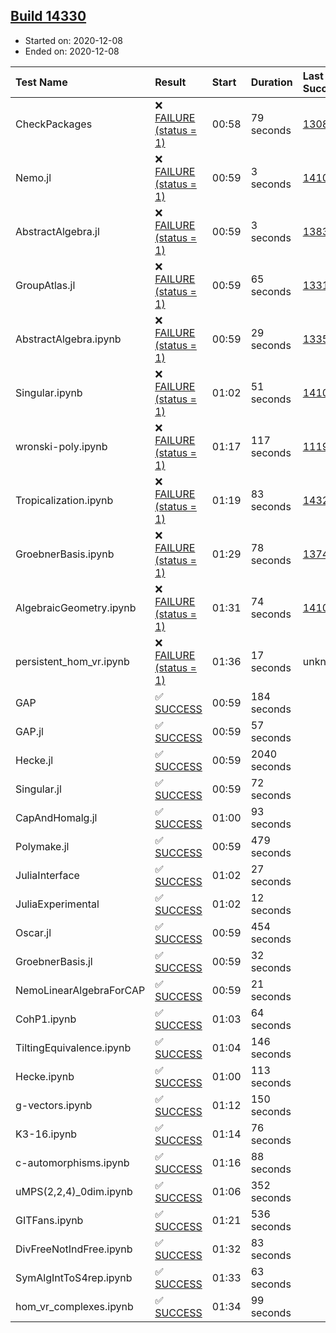 ## [Build 14330](https://oscarci.mathematik.uni-kl.de/job/oscar/14330/)

* Started on: 2020-12-08
* Ended on: 2020-12-08

| Test Name    | Result | Start | Duration | Last Success | First Failure |
|:-------------|:-------|:------|:---------|:-------------|:--------------|
| CheckPackages | ❌ [FAILURE (status = 1)](https://oscarci.mathematik.uni-kl.de/job/oscar/14330/artifact/logs/build-14330/CheckPackages.log) | 00:58 | 79 seconds | [13085](https://oscarci.mathematik.uni-kl.de/job/oscar/13085/) | [13086](https://oscarci.mathematik.uni-kl.de/job/oscar/13086/) |
| Nemo.jl | ❌ [FAILURE (status = 1)](https://oscarci.mathematik.uni-kl.de/job/oscar/14330/artifact/logs/build-14330/Nemo.jl.log) | 00:59 | 3 seconds | [14101](https://oscarci.mathematik.uni-kl.de/job/oscar/14101/) | [14102](https://oscarci.mathematik.uni-kl.de/job/oscar/14102/) |
| AbstractAlgebra.jl | ❌ [FAILURE (status = 1)](https://oscarci.mathematik.uni-kl.de/job/oscar/14330/artifact/logs/build-14330/AbstractAlgebra.jl.log) | 00:59 | 3 seconds | [13837](https://oscarci.mathematik.uni-kl.de/job/oscar/13837/) | [13838](https://oscarci.mathematik.uni-kl.de/job/oscar/13838/) |
| GroupAtlas.jl | ❌ [FAILURE (status = 1)](https://oscarci.mathematik.uni-kl.de/job/oscar/14330/artifact/logs/build-14330/GroupAtlas.jl.log) | 00:59 | 65 seconds | [13311](https://oscarci.mathematik.uni-kl.de/job/oscar/13311/) | [13312](https://oscarci.mathematik.uni-kl.de/job/oscar/13312/) |
| AbstractAlgebra.ipynb | ❌ [FAILURE (status = 1)](https://oscarci.mathematik.uni-kl.de/job/oscar/14330/artifact/logs/build-14330/AbstractAlgebra.ipynb.log) | 00:59 | 29 seconds | [13355](https://oscarci.mathematik.uni-kl.de/job/oscar/13355/) | [13356](https://oscarci.mathematik.uni-kl.de/job/oscar/13356/) |
| Singular.ipynb | ❌ [FAILURE (status = 1)](https://oscarci.mathematik.uni-kl.de/job/oscar/14330/artifact/logs/build-14330/Singular.ipynb.log) | 01:02 | 51 seconds | [14101](https://oscarci.mathematik.uni-kl.de/job/oscar/14101/) | [14102](https://oscarci.mathematik.uni-kl.de/job/oscar/14102/) |
| wronski-poly.ipynb | ❌ [FAILURE (status = 1)](https://oscarci.mathematik.uni-kl.de/job/oscar/14330/artifact/logs/build-14330/wronski-poly.ipynb.log) | 01:17 | 117 seconds | [11192](https://oscarci.mathematik.uni-kl.de/job/oscar/11192/) | [11193](https://oscarci.mathematik.uni-kl.de/job/oscar/11193/) |
| Tropicalization.ipynb | ❌ [FAILURE (status = 1)](https://oscarci.mathematik.uni-kl.de/job/oscar/14330/artifact/logs/build-14330/Tropicalization.ipynb.log) | 01:19 | 83 seconds | [14329](https://oscarci.mathematik.uni-kl.de/job/oscar/14329/) | [14330](https://oscarci.mathematik.uni-kl.de/job/oscar/14330/) |
| GroebnerBasis.ipynb | ❌ [FAILURE (status = 1)](https://oscarci.mathematik.uni-kl.de/job/oscar/14330/artifact/logs/build-14330/GroebnerBasis.ipynb.log) | 01:29 | 78 seconds | [13748](https://oscarci.mathematik.uni-kl.de/job/oscar/13748/) | [13749](https://oscarci.mathematik.uni-kl.de/job/oscar/13749/) |
| AlgebraicGeometry.ipynb | ❌ [FAILURE (status = 1)](https://oscarci.mathematik.uni-kl.de/job/oscar/14330/artifact/logs/build-14330/AlgebraicGeometry.ipynb.log) | 01:31 | 74 seconds | [14101](https://oscarci.mathematik.uni-kl.de/job/oscar/14101/) | [14102](https://oscarci.mathematik.uni-kl.de/job/oscar/14102/) |
| persistent_hom_vr.ipynb | ❌ [FAILURE (status = 1)](https://oscarci.mathematik.uni-kl.de/job/oscar/14330/artifact/logs/build-14330/persistent_hom_vr.ipynb.log) | 01:36 | 17 seconds | unknown | unknown |
| GAP | ✅ [SUCCESS](https://oscarci.mathematik.uni-kl.de/job/oscar/14330/artifact/logs/build-14330/GAP.log) | 00:59 | 184 seconds |  |  |
| GAP.jl | ✅ [SUCCESS](https://oscarci.mathematik.uni-kl.de/job/oscar/14330/artifact/logs/build-14330/GAP.jl.log) | 00:59 | 57 seconds |  |  |
| Hecke.jl | ✅ [SUCCESS](https://oscarci.mathematik.uni-kl.de/job/oscar/14330/artifact/logs/build-14330/Hecke.jl.log) | 00:59 | 2040 seconds |  |  |
| Singular.jl | ✅ [SUCCESS](https://oscarci.mathematik.uni-kl.de/job/oscar/14330/artifact/logs/build-14330/Singular.jl.log) | 00:59 | 72 seconds |  |  |
| CapAndHomalg.jl | ✅ [SUCCESS](https://oscarci.mathematik.uni-kl.de/job/oscar/14330/artifact/logs/build-14330/CapAndHomalg.jl.log) | 01:00 | 93 seconds |  |  |
| Polymake.jl | ✅ [SUCCESS](https://oscarci.mathematik.uni-kl.de/job/oscar/14330/artifact/logs/build-14330/Polymake.jl.log) | 00:59 | 479 seconds |  |  |
| JuliaInterface | ✅ [SUCCESS](https://oscarci.mathematik.uni-kl.de/job/oscar/14330/artifact/logs/build-14330/JuliaInterface.log) | 01:02 | 27 seconds |  |  |
| JuliaExperimental | ✅ [SUCCESS](https://oscarci.mathematik.uni-kl.de/job/oscar/14330/artifact/logs/build-14330/JuliaExperimental.log) | 01:02 | 12 seconds |  |  |
| Oscar.jl | ✅ [SUCCESS](https://oscarci.mathematik.uni-kl.de/job/oscar/14330/artifact/logs/build-14330/Oscar.jl.log) | 00:59 | 454 seconds |  |  |
| GroebnerBasis.jl | ✅ [SUCCESS](https://oscarci.mathematik.uni-kl.de/job/oscar/14330/artifact/logs/build-14330/GroebnerBasis.jl.log) | 00:59 | 32 seconds |  |  |
| NemoLinearAlgebraForCAP | ✅ [SUCCESS](https://oscarci.mathematik.uni-kl.de/job/oscar/14330/artifact/logs/build-14330/NemoLinearAlgebraForCAP.log) | 00:59 | 21 seconds |  |  |
| CohP1.ipynb | ✅ [SUCCESS](https://oscarci.mathematik.uni-kl.de/job/oscar/14330/artifact/logs/build-14330/CohP1.ipynb.log) | 01:03 | 64 seconds |  |  |
| TiltingEquivalence.ipynb | ✅ [SUCCESS](https://oscarci.mathematik.uni-kl.de/job/oscar/14330/artifact/logs/build-14330/TiltingEquivalence.ipynb.log) | 01:04 | 146 seconds |  |  |
| Hecke.ipynb | ✅ [SUCCESS](https://oscarci.mathematik.uni-kl.de/job/oscar/14330/artifact/logs/build-14330/Hecke.ipynb.log) | 01:00 | 113 seconds |  |  |
| g-vectors.ipynb | ✅ [SUCCESS](https://oscarci.mathematik.uni-kl.de/job/oscar/14330/artifact/logs/build-14330/g-vectors.ipynb.log) | 01:12 | 150 seconds |  |  |
| K3-16.ipynb | ✅ [SUCCESS](https://oscarci.mathematik.uni-kl.de/job/oscar/14330/artifact/logs/build-14330/K3-16.ipynb.log) | 01:14 | 76 seconds |  |  |
| c-automorphisms.ipynb | ✅ [SUCCESS](https://oscarci.mathematik.uni-kl.de/job/oscar/14330/artifact/logs/build-14330/c-automorphisms.ipynb.log) | 01:16 | 88 seconds |  |  |
| uMPS(2,2,4)_0dim.ipynb | ✅ [SUCCESS](https://oscarci.mathematik.uni-kl.de/job/oscar/14330/artifact/logs/build-14330/uMPS-2-2-4-_0dim.ipynb.log) | 01:06 | 352 seconds |  |  |
| GITFans.ipynb | ✅ [SUCCESS](https://oscarci.mathematik.uni-kl.de/job/oscar/14330/artifact/logs/build-14330/GITFans.ipynb.log) | 01:21 | 536 seconds |  |  |
| DivFreeNotIndFree.ipynb | ✅ [SUCCESS](https://oscarci.mathematik.uni-kl.de/job/oscar/14330/artifact/logs/build-14330/DivFreeNotIndFree.ipynb.log) | 01:32 | 83 seconds |  |  |
| SymAlgIntToS4rep.ipynb | ✅ [SUCCESS](https://oscarci.mathematik.uni-kl.de/job/oscar/14330/artifact/logs/build-14330/SymAlgIntToS4rep.ipynb.log) | 01:33 | 63 seconds |  |  |
| hom_vr_complexes.ipynb | ✅ [SUCCESS](https://oscarci.mathematik.uni-kl.de/job/oscar/14330/artifact/logs/build-14330/hom_vr_complexes.ipynb.log) | 01:34 | 99 seconds |  |  |
